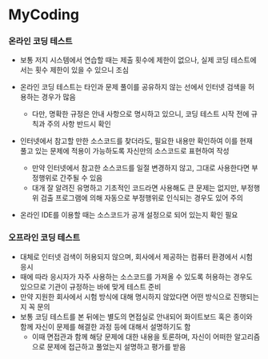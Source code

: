 # MyCoding


### 온라인 코딩 테스트 
- 보통 저지 시스템에서 연습할 때는 제출 횟수에 제한이 없으나, 실제 코딩 테스트에서는 횟수 제한이 있을 수 있으니 조심
- 온라인 코딩 테스트는 타인과 문제 풀이를 공유하지 않는 선에서 인터넷 검색을 허용하는 경우가 많음
    - 다만, 명확한 규정은 안내 사항으로 명시하고 있으니, 코딩 테스트 시작 전에 규칙과 주의 사항 반드시 확인

- 인터넷에서 참고할 만한 소스코드를 찾더라도, 필요한 내용만 확인하여 이를 현재 풀고 있는 문제에 적용이 가능하도록 자신만의 소스코드로 표현하여 작성
    - 만약 인터넷에서 참고한 소스코드를 일절 변경하지 않고, 그대로 사용한다면 부정행위로 간주될 수 있음
    - 대개 잘 알려진 유명하고 기초적인 코드라면 사용해도 큰 문제는 없지만, 부정행위 검출 프로그램에 의해 자동으로 부정행위로 인식되는 경우도 있어 주의
- 온라인 IDE를 이용할 때는 소스코드가 공개 설정으로 되어 있는지 확인 필요


### 오프라인 코딩 테스트
- 대체로 인터넷 검색이 허용되지 않으며, 회사에서 제공하는 컴퓨터 환경에서 시험 응시
- 때에 따라 응시자가 자주 사용하는 소스코드를 가져올 수 있도록 허용하는 경우도 있으므로 기관이 규정하는 바에 맞게 테스트 준비
- 만약 지원한 회사에서 시험 방식에 대해 명시하지 않았다면 어떤 방식으로 진행되는지 꼭 문의
- 보통 코딩 테스트를 본 뒤에는 별도의 면접실로 안내되어 화이트보드 혹은 종이와 함께 자신이 문제를 해결한 과정 등에 대해서 설명하기도 함
    - 이때 면접관과 함께 해당 문제에 대한 내용을 토론하며, 자신이 어떠한 알고리즘으로 문제에 접근하고 풀었는지 설명하고 평가를 받음
